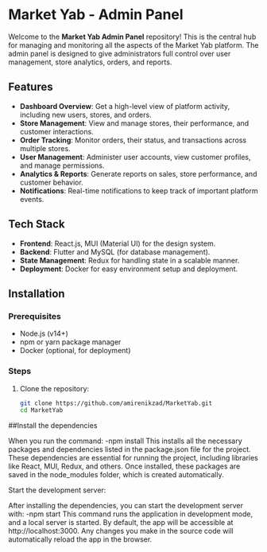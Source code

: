 # Market Yab - Admin Panel

Welcome to the **Market Yab Admin Panel** repository! This is the central hub for managing and monitoring all the aspects of the Market Yab platform. The admin panel is designed to give administrators full control over user management, store analytics, orders, and reports.

## Features

- **Dashboard Overview**: Get a high-level view of platform activity, including new users, stores, and orders.
- **Store Management**: View and manage stores, their performance, and customer interactions.
- **Order Tracking**: Monitor orders, their status, and transactions across multiple stores.
- **User Management**: Administer user accounts, view customer profiles, and manage permissions.
- **Analytics & Reports**: Generate reports on sales, store performance, and customer behavior.
- **Notifications**: Real-time notifications to keep track of important platform events.

## Tech Stack

- **Frontend**: React.js, MUI (Material UI) for the design system.
- **Backend**: Flutter and MySQL (for database management).
- **State Management**: Redux for handling state in a scalable manner.
- **Deployment**: Docker for easy environment setup and deployment.

## Installation

### Prerequisites

- Node.js (v14+)
- npm or yarn package manager
- Docker (optional, for deployment)

### Steps

1. Clone the repository:
   ```bash
   git clone https://github.com/amirenikzad/MarketYab.git
   cd MarketYab
##Install the dependencies

When you run the command:
-npm install
This installs all the necessary packages and dependencies listed in the package.json file for the project.
These dependencies are essential for running the project, including libraries like React, MUI, Redux, and others. 
Once installed, these packages are saved in the node_modules folder, which is created automatically.

Start the development server:

After installing the dependencies, you can start the development server with:
-npm start
This command runs the application in development mode, and a local server is started.
By default, the app will be accessible at http://localhost:3000.
Any changes you make in the source code will automatically reload the app in the browser.
